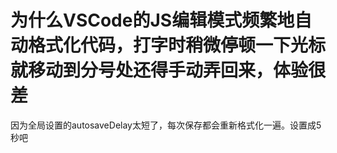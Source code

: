 # 为什么VSCode的JS编辑模式频繁地自动格式化代码，打字时稍微停顿一下光标就移动到分号处还得手动弄回来，体验很差


<!--more-->

因为全局设置的autosaveDelay太短了，每次保存都会重新格式化一遍。设置成5秒吧
